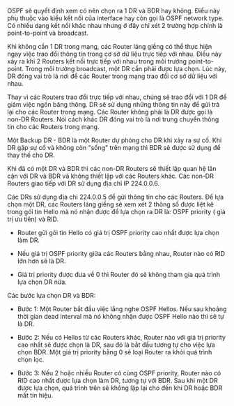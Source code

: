 OSPF sẽ quyết định xem có nên chọn ra 1 DR và BDR hay không. Điều này phụ thuộc vào kiểu kết nối của interface hay còn gọi là OSPF network type. Có nhiều dạng kết nối khác nhau nhưng ở đây chỉ xét 2 trường hợp chính là point-to-point và broadcast.

Khi không cần 1 DR trong mạng, các Router láng giềng có thể thực hiện ngay việc trao đổi thông tin trong cơ sở dữ liệu trực tiếp với nhau. Điều này xảy ra khi 2 Routers kết nối trực tiếp với nhau trong môi trường point-to-point. Trong môi trường broadcast, một DR cần phải được lựa chọn. Lúc này, DR đóng vai trò là nơi để các Router trong mạng trao đổi cơ sở dữ liệu với nhau.

Thay vì các Routers trao đổi trực tiếp với nhau, chúng sẽ trao đổi với 1 DR để giảm việc ngốn băng thông. DR sẽ sử dụng những thông tin này để gửi trả lại cho các Router trong mạng. Các Router không phải là DR được gọi là non-DR Routers. Nói cách khác DR đóng vai trò là nơi trung chuyển thông tin cho các Routers trong mạng. 

Một Backup DR - BDR là một Router dự phòng cho DR khi xảy ra sự cố. Khi DR gặp sự cố và không còn "sống" trên mạng thì BDR sẽ được sử dụng để thay thế cho DR. 

Khi đã có một DR và BDR thì các non-DR Routers sẽ thiết lập quan hệ lân cận với DR và BDR và không thiết lập với các Routers khác. Các non-DR Routers giao tiếp với DR sử dụng địa chỉ IP 224.0.0.6.

Các DRs sử dụng địa chỉ 224.0.0.5 để gửi thông tin cho các Routers. Để lựa chọn một DR, các Routers láng giềng sẽ xem xét 2 thông số được liệt kê trong gói tin Hello mà nó nhận được để lựa chọn ra DR là: OSPF priority ( giá trị ưu tiên) và RID.

- Router gửi gói tin Hello có giá trị OSPF priority cao nhất được lựa chọn làm DR.

- Nếu giá trị OSPF priority giữa các Routers bằng nhau, Router nào có RID lớn hơn sẽ là DR.

- Giá trị priority được đưa về 0 thì Router đó sẽ không tham gia quá trình lựa chọn DR nữa.

Các bước lựa chọn DR và BDR:
- Bước 1: Một Router bắt đầu việc lắng nghe OSPF Hellos. Nếu sau khoảng thời gian dead interval mà nó không nhận được OSPF Hello nào thì sẽ tự là DR.

- Bước 2: Nếu có Hellos từ các Routers khác, Router nào với giá trị priority cao nhất sẽ được chọn là DR, sau đó là bắt đầu tương tự cho việc lựa chọn BDR. Một giá trị priority bằng 0 sẽ loại Router ra khỏi quá trình chọn lọc.

- Bước 3: Nếu 2 hoặc nhiều Router có cùng OSPF priority, Router nào có RID cao nhất được lựa chọn làm DR, tương tự với BDR. Sau khi một DR được lựa chọn, quá trình trên sẽ không lặp lại cho đến khi DR hoặc BDR mất tín hiệu.











